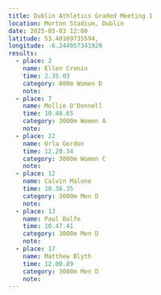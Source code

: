 ```yaml
---
title: Dublin Athletics Graded Meeting 1 
location: Morton Stadium, Dublin
date: 2025-05-03 12:00
latitude: 53.40109735594,  
longitude: -6.244957341929
results:
  - place: 2
    name: Ellen Cronin
    time: 2.35.03
    category: 800m Women D
    note: 
  - place: 7
    name: Mollie O'Donnell
    time: 10.48.65
    category: 3000m Women A
    note: 
  - place: 22
    name: Orla Gordon
    time: 12.20.34
    category: 3000m Women C
    note: 
  - place: 12
    name: Calvin Malone
    time: 10.36.35
    category: 3000m Men D
    note: 
  - place: 13
    name: Paul Balfe
    time: 10.47.41
    category: 3000m Men D
    note: 
  - place: 17
    name: Matthew Blyth
    time: 12.00.89
    category: 3000m Men D
    note: 
---
```

